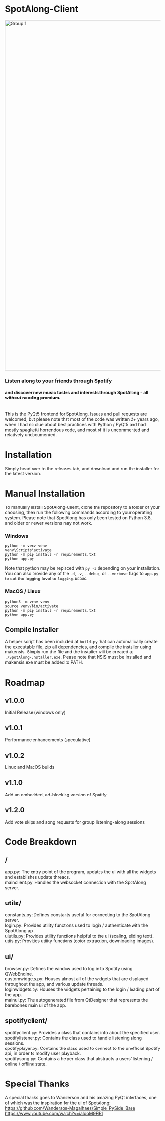 # SpotAlong-Client

<img width="1137" alt="Group 1" src="https://github.com/CriticalElement/SpotAlong-Client/assets/50345351/70468c7e-a3f6-4760-80c2-5ed7871742fe">

### Listen along to your friends through Spotify
#### and discover new music tastes and interests through SpotAlong - all without needing premium.

<br/>This is the PyQt5 frontend for SpotAlong. 
Issues and pull requests are welcomed, but please note that most of the code was written 2+ years ago, when I had no clue about best practices with Python / PyQt5 and had mostly ~~spaghetti~~ horrendous code, and most of it is uncommented and relatively undocumented.

# Installation
Simply head over to the releases tab, and download and run the installer for the latest version. 

# Manual Installation
To manually install SpotAlong-Client, clone the repository to a folder of your choosing, then run the following commands according to your operating system. Please note that SpotAlong has only been tested on Python 3.8, and older or newer versions may not work.

### Windows
```
python -m venv venv
venv\Scripts\activate
python -m pip install -r requirements.txt
python app.py
```
Note that python may be replaced with `py -3` depending on your installation.<br/>
You can also provide any of the `-d`, `-v`, `--debug`, or `--verbose` flags to `app.py` to set the logging level to `logging.DEBUG`.

### MacOS / Linux
```
python3 -m venv venv
source venv/bin/activate
python -m pip install -r requirements.txt
python app.py
```

## Compile Installer
A helper script has been included at `build.py` that can automatically create the executable file, zip all dependencies, and compile the installer using makensis. Simply run the file and the installer will be created at `./SpotAlong-Installer.exe`. Please note that NSIS must be installed and makensis.exe must be added to PATH.

# Roadmap

## v1.0.0
Initial Release (windows only)

## v1.0.1
Performance enhancements (speculative)

## v1.0.2
Linux and MacOS builds

## v1.1.0
Add an embedded, ad-blocking version of Spotify

## v1.2.0
Add vote skips and song requests for group listening-along sessions


# Code Breakdown
## /

app.py: The entry point of the program, updates the ui with all the widgets and establishes update threads.
<br/>mainclient.py: Handles the websocket connection with the SpotAlong server. 
## utils/
constants.py: Defines constants useful for connecting to the SpotAlong server.<br/>
login.py: Provides utility functions used to login / authenticate with the SpotAlong api.<br/>
uiutils.py: Provides utility functions helpful to the ui (scaling, eliding text).<br/>
utils.py: Provides utility functions (color extraction, downloading images).
## ui/
browser.py: Defines the window used to log in to Spotify using QWebEngine.<br/>
customwidgets.py: Houses almost all of the widgets that are displayed throughout the app, and various update threads.<br/>
loginwidgets.py: Houses the widgets pertaining to the login / loading part of the app.<br/>
mainui.py: The autogenerated file from QtDesigner that represents the barebones main ui of the app.
## spotifyclient/
spotifyclient.py: Provides a class that contains info about the specified user.<br/>
spotifylistener.py: Contains the class used to handle listening along sessions.<br/>
spotifyplayer.py: Contains the class used to connect to the unofficial Spotify api, in order to modify user playback.<br/>
spotifysong.py: Contains a helper class that abstracts a users' listening / online / offline state.


# Special Thanks
A special thanks goes to Wanderson and his amazing PyQt interfaces, one of which was the inspiration for the ui of SpotAlong:
https://github.com/Wanderson-Magalhaes/Simple_PySide_Base
https://www.youtube.com/watch?v=iaIooM9FlRI
